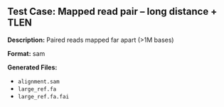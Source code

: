 ## Test Case: Mapped read pair – long distance + TLEN

**Description:** Paired reads mapped far apart (>1M bases)

**Format:** sam

**Generated Files:**
- `alignment.sam`
- `large_ref.fa`
- `large_ref.fa.fai`
